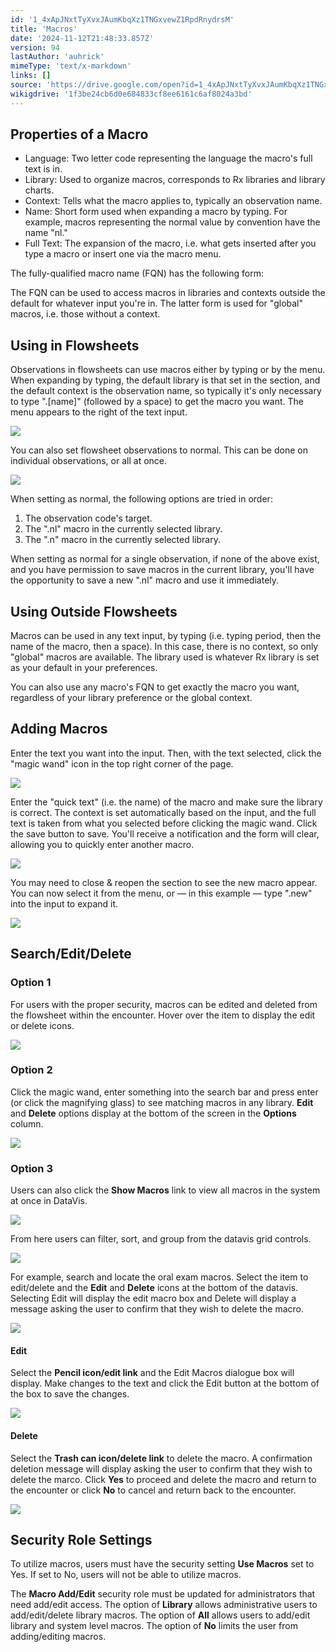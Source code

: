 ```yaml
---
id: '1_4xApJNxtTyXvxJAumKbqXz1TNGxvewZ1RpdRnydrsM'
title: 'Macros'
date: '2024-11-12T21:48:33.857Z'
version: 94
lastAuthor: 'auhrick'
mimeType: 'text/x-markdown'
links: []
source: 'https://drive.google.com/open?id=1_4xApJNxtTyXvxJAumKbqXz1TNGxvewZ1RpdRnydrsM'
wikigdrive: '1f3be24cb6d0e684833cf8ee6161c6af8024a3bd'
---
```

## Properties of a Macro

* Language: Two letter code representing the language the macro's full text is in.
* Library: Used to organize macros, corresponds to Rx libraries and library charts.
* Context: Tells what the macro applies to, typically an observation name.
* Name: Short form used when expanding a macro by typing. For example, macros representing the normal value by convention have the name "nl."
* Full Text: The expansion of the macro, i.e. what gets inserted after you type a macro or insert one via the macro menu.

The fully-qualified macro name (FQN) has the following form:

[library]:.[context].[name]

[library]:.[name]

The FQN can be used to access macros in libraries and contexts outside the default for whatever input you're in. The latter form is used for "global" macros, i.e. those without a context.

## Using in Flowsheets

Observations in flowsheets can use macros either by typing or by the menu. When expanding by typing, the default library is that set in the section, and the default context is the observation name, so typically it's only necessary to type ".[name]" (followed by a space) to get the macro you want. The menu appears to the right of the text input.

![](../macros.assets/ef64e71d6f6800a0b063be30279d7fe7.png)

You can also set flowsheet observations to normal. This can be done on individual observations, or all at once.

![](../macros.assets/234871be3821c3619283fa5f1d8cc5b1.png)

When setting as normal, the following options are tried in order:

1. The observation code's target.
2. The ".nl" macro in the currently selected library.
3. The ".n" macro in the currently selected library.

When setting as normal for a single observation, if none of the above exist, and you have permission to save macros in the current library, you'll have the opportunity to save a new ".nl" macro and use it immediately.

## Using Outside Flowsheets

Macros can be used in any text input, by typing (i.e. typing period, then the name of the macro, then a space). In this case, there is no context, so only "global" macros are available. The library used is whatever Rx library is set as your default in your preferences.

You can also use any macro's FQN to get exactly the macro you want, regardless of your library preference or the global context.

## Adding Macros

Enter the text you want into the input. Then, with the text selected, click the "magic wand" icon in the top right corner of the page.

![](../macros.assets/d14933a5884cbf5ddd6f4da95eafd4e4.png)

Enter the "quick text" (i.e. the name) of the macro and make sure the library is correct. The context is set automatically based on the input, and the full text is taken from what you selected before clicking the magic wand. Click the save button to save. You'll receive a notification and the form will clear, allowing you to quickly enter another macro.

![](../macros.assets/166158e7c20e408be27905f71ce801c7.png)

You may need to close & reopen the section to see the new macro appear. You can now select it from the menu, or — in this example — type ".new" into the input to expand it.

![](../macros.assets/25682ee09dc0db820c3fc66aad6e6707.png)

## Search/Edit/Delete

### Option 1

For users with the proper security, macros can be edited and deleted from the flowsheet within the encounter. Hover over the item to display the edit or delete icons.

![](../macros.assets/2d10e3d254066e0a12fc18f697e5a4b5.png)

### Option 2

Click the magic wand, enter something into the search bar and press enter (or click the magnifying glass) to see matching macros in any library. **Edit** and **Delete** options display at the bottom of the screen in the **Options** column.

![](../macros.assets/eee8bc81954f7391d61f82954ba79c59.png)

### Option 3

Users can also click the **Show Macros** link to view all macros in the system at once in DataVis.

![](../macros.assets/4ddb24cbd618ec3b3118c97579cba050.png)

From here users can filter, sort, and group from the datavis grid controls.

![](../macros.assets/31a812296577d3dad991002e3c6dea22.png)

For example, search and locate the oral exam macros. Select the item to edit/delete and the **Edit** and **Delete** icons at the bottom of the datavis. Selecting Edit will display the edit macro box and Delete will display a message asking the user to confirm that they wish to delete the macro.

![](../macros.assets/cbfd78e6714f5380842c3d435169ed21.png)

#### Edit

Select the **Pencil icon/edit link** and the Edit Macros dialogue box will display. Make changes to the text and click the Edit button at the bottom of the box to save the changes.

![](../macros.assets/8c90faaa59eff31ee983046ded230a95.png)

#### Delete

Select the **Trash can icon/delete link** to delete the macro. A confirmation deletion message will display asking the user to confirm that they wish to delete the marco. Click **Yes** to proceed and delete the macro and return to the encounter or click **No** to cancel and return back to the encounter.

![](../macros.assets/8d165b9c546f382fedd5ec1742822f04.png)

## Security Role Settings

To utilize macros, users must have the security setting **Use Macros** set to Yes. If set to No, users will not be able to utilize macros.

The **Macro Add/Edit** security role must be updated for administrators that need add/edit access. The option of **Library** allows administrative users to add/edit/delete library macros. The option of **All** allows users to add/edit library and system level macros. The option of **No** limits the user from adding/editing macros.
